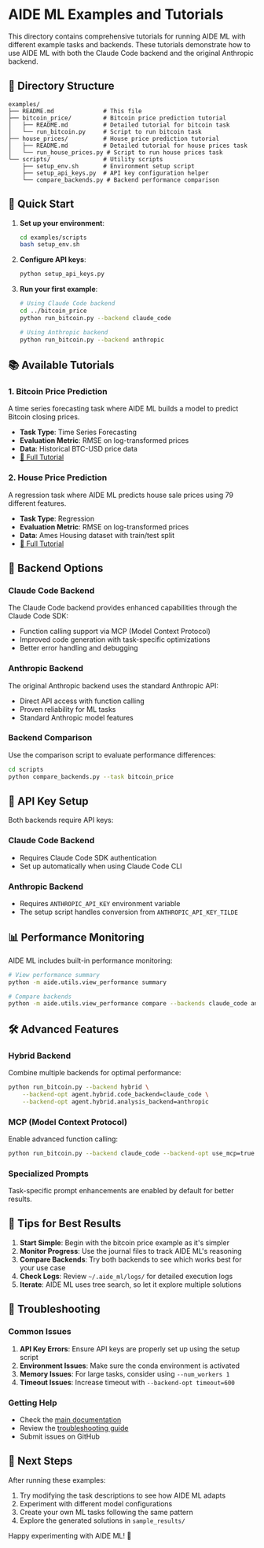 # AIDE ML Examples and Tutorials

This directory contains comprehensive tutorials for running AIDE ML with different example tasks and backends. These tutorials demonstrate how to use AIDE ML with both the Claude Code backend and the original Anthropic backend.

## 📁 Directory Structure

```
examples/
├── README.md              # This file
├── bitcoin_price/         # Bitcoin price prediction tutorial
│   ├── README.md          # Detailed tutorial for bitcoin task
│   └── run_bitcoin.py     # Script to run bitcoin task
├── house_prices/          # House price prediction tutorial  
│   ├── README.md          # Detailed tutorial for house prices task
│   └── run_house_prices.py # Script to run house prices task
└── scripts/               # Utility scripts
    ├── setup_env.sh       # Environment setup script
    ├── setup_api_keys.py  # API key configuration helper
    └── compare_backends.py # Backend performance comparison
```

## 🚀 Quick Start

1. **Set up your environment**:
   ```bash
   cd examples/scripts
   bash setup_env.sh
   ```

2. **Configure API keys**:
   ```bash
   python setup_api_keys.py
   ```

3. **Run your first example**:
   ```bash
   # Using Claude Code backend
   cd ../bitcoin_price
   python run_bitcoin.py --backend claude_code
   
   # Using Anthropic backend
   python run_bitcoin.py --backend anthropic
   ```

## 📚 Available Tutorials

### 1. Bitcoin Price Prediction
A time series forecasting task where AIDE ML builds a model to predict Bitcoin closing prices.

- **Task Type**: Time Series Forecasting
- **Evaluation Metric**: RMSE on log-transformed prices
- **Data**: Historical BTC-USD price data
- [📖 Full Tutorial](bitcoin_price/README.md)

### 2. House Price Prediction
A regression task where AIDE ML predicts house sale prices using 79 different features.

- **Task Type**: Regression
- **Evaluation Metric**: RMSE on log-transformed prices
- **Data**: Ames Housing dataset with train/test split
- [📖 Full Tutorial](house_prices/README.md)

## 🔧 Backend Options

### Claude Code Backend
The Claude Code backend provides enhanced capabilities through the Claude Code SDK:
- Function calling support via MCP (Model Context Protocol)
- Improved code generation with task-specific optimizations
- Better error handling and debugging

### Anthropic Backend  
The original Anthropic backend uses the standard Anthropic API:
- Direct API access with function calling
- Proven reliability for ML tasks
- Standard Anthropic model features

### Backend Comparison
Use the comparison script to evaluate performance differences:
```bash
cd scripts
python compare_backends.py --task bitcoin_price
```

## 🔑 API Key Setup

Both backends require API keys:

### Claude Code Backend
- Requires Claude Code SDK authentication
- Set up automatically when using Claude Code CLI

### Anthropic Backend
- Requires `ANTHROPIC_API_KEY` environment variable
- The setup script handles conversion from `ANTHROPIC_API_KEY_TILDE`

## 📊 Performance Monitoring

AIDE ML includes built-in performance monitoring:
```bash
# View performance summary
python -m aide.utils.view_performance summary

# Compare backends
python -m aide.utils.view_performance compare --backends claude_code anthropic
```

## 🛠️ Advanced Features

### Hybrid Backend
Combine multiple backends for optimal performance:
```bash
python run_bitcoin.py --backend hybrid \
    --backend-opt agent.hybrid.code_backend=claude_code \
    --backend-opt agent.hybrid.analysis_backend=anthropic
```

### MCP (Model Context Protocol)
Enable advanced function calling:
```bash
python run_bitcoin.py --backend claude_code --backend-opt use_mcp=true
```

### Specialized Prompts
Task-specific prompt enhancements are enabled by default for better results.

## 📝 Tips for Best Results

1. **Start Simple**: Begin with the bitcoin price example as it's simpler
2. **Monitor Progress**: Use the journal files to track AIDE ML's reasoning
3. **Compare Backends**: Try both backends to see which works best for your use case
4. **Check Logs**: Review `~/.aide_ml/logs/` for detailed execution logs
5. **Iterate**: AIDE ML uses tree search, so let it explore multiple solutions

## 🐛 Troubleshooting

### Common Issues

1. **API Key Errors**: Ensure API keys are properly set up using the setup script
2. **Environment Issues**: Make sure the conda environment is activated
3. **Memory Issues**: For large tasks, consider using `--num_workers 1`
4. **Timeout Issues**: Increase timeout with `--backend-opt timeout=600`

### Getting Help

- Check the [main documentation](../README.md)
- Review the [troubleshooting guide](../docs/troubleshooting.md)
- Submit issues on GitHub

## 🎯 Next Steps

After running these examples:
1. Try modifying the task descriptions to see how AIDE ML adapts
2. Experiment with different model configurations
3. Create your own ML tasks following the same pattern
4. Explore the generated solutions in `sample_results/`

Happy experimenting with AIDE ML! 🚀